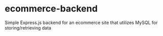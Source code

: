 # ecommerce-backend
Simple Express.js backend for an ecommerce site that utilizes MySQL for storing/retrieving data
